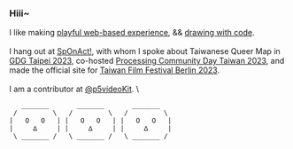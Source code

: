 ### Hiii~
I like making [playful web-based experience](https://yuyuy.cargo.site/), && [drawing with code](https://openprocessing.org/user/227384?o=2&view=sketches). \
\
I hang out at [SpOnAct!](https://www.youtube.com/@Hi.SpOnAcT/streams), with whom I spoke about Taiwanese Queer Map in [GDG Taipei 2023](https://gdg.community.dev/events/details/google-gdg-taipei-presents-devfest-taipei-2023/), co-hosted [Processing Community Day Taiwan 2023](https://www.youtube.com/playlist?list=PLaQjHexP0AoYBnqQLZhqW9q-l-lFe2Sy7), and made the official site for [Taiwan Film Festival Berlin 2023](https://taiwanfilmfestivalberlin.de/).\
\
I am a contributor at [@p5videoKit](https://github.com/p5videoKit).
\
```
   _______       _______       _______
 /         \   /         \   /         \
|   O   O   | |   O   O   | |   O   O   |
|     ∆     | |     ∆     | |     ∆     |
 \ _______ /   \ _______ /   \ _______ /

```


<!--
**leey611/leey611** is a ✨ _special_ ✨ repository because its `README.md` (this file) appears on your GitHub profile.

Here are some ideas to get you started:
![myCanvas (18)](https://github.com/leey611/leey611/assets/43624848/31513b66-85e2-41cd-ab6c-0c274e775fd8)

- 🔭 I’m currently working on ...
- 🌱 I’m currently learning ...
- 👯 I’m looking to collaborate on ...
- 🤔 I’m looking for help with ...
- 💬 Ask me about ...
- 📫 How to reach me: ...
- 😄 Pronouns: ...
- ⚡ Fun fact: ...
-->

